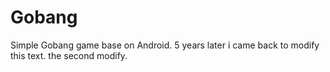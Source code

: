 # Gobang
Simple Gobang game base on Android.
5 years later i came back to modify this text.
the second modify.
